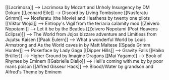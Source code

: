 [[Lacrimosa]] --> Lacrimosa by Mozart and Unholy Insurgency by DM Dokuro
[[Leonard Eile]] --> Discord by Living Tombstone
[[Nusferatu Grimm]] --> Nosferatu (the Movie) and Heathens by twenty one pilots
[[Viktor Wojci]] --> Entropy's Vigil from the terraria calamity mod
[[Zeivero Nopotami]] --> Let it be by the Beatles
[[Zeivero Nopotami (Post Heavens Eclipse)]] --> The World from Jojos bizzare adventure and Limitless from Jujutsu Kaisen
[[Paak Eulern]] --> What a wonderful World by Louis Armstrong and As the World caves in by Matt Maltese
[[Spade Grimm Hunter]] --> Pokerface by Lady Gaga
[[Dipper Hills]] --> Gravity Falls
[[Haiko Brüller]] --> Higher Ground by Imagine Dragons
[[Mai Yagamo]] --> Book of Rhymes by Eminem
[[Gabrielle Diallo]] --> Hell's coming with me by by poor mans poison
[[Alfred Gisseur Hack]] --> Blood//Water by grandson and Alfred's Theme by Eminem